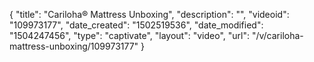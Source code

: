 {
    "title": "Cariloha&reg; Mattress Unboxing",
    "description": "",
    "videoid": "109973177",
    "date_created": "1502519536",
    "date_modified": "1504247456",
    "type": "captivate",
    "layout": "video",
    "url": "\/v\/cariloha-mattress-unboxing\/109973177"
}